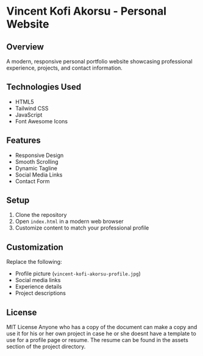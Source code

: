 # Vincent Kofi Akorsu - Personal Website

## Overview

A modern, responsive personal portfolio website showcasing professional experience, projects, and contact information.

## Technologies Used

- HTML5
- Tailwind CSS
- JavaScript
- Font Awesome Icons

## Features

- Responsive Design
- Smooth Scrolling
- Dynamic Tagline
- Social Media Links
- Contact Form

## Setup

1. Clone the repository
2. Open `index.html` in a modern web browser
3. Customize content to match your professional profile

## Customization

Replace the following:

- Profile picture (`vincent-kofi-akorsu-profile.jpg`)
- Social media links
- Experience details
- Project descriptions

## License

MIT License
Anyone who has a copy of the document can make a copy and use it for his or her own project in case he or she doesnt have a template to use for a profile page or resume. The resume can be found in the assets section of the project directory.